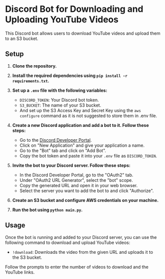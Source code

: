 # Discord Bot for Downloading and Uploading YouTube Videos

This Discord bot allows users to download YouTube videos and upload them to an S3 bucket.

## Setup

1. **Clone the repository.**

2. **Install the required dependencies using `pip install -r requirements.txt`.**

3. **Set up a `.env` file with the following variables:**
   - `DISCORD_TOKEN`: Your Discord bot token.
   - `S3_BUCKET`: The name of your S3 bucket.
   - And set up the S3 Access Key and Secret Key using the `aws configure` command as it is not suggested to store them in .env file.

4. **Create a new Discord application and add a bot to it. Follow these steps:**
   - Go to the [Discord Developer Portal](https://discord.com/developers/applications).
   - Click on "New Application" and give your application a name.
   - Go to the "Bot" tab and click on "Add Bot".
   - Copy the bot token and paste it into your `.env` file as `DISCORD_TOKEN`.

5. **Invite the bot to your Discord server. Follow these steps:**
   - In the Discord Developer Portal, go to the "OAuth2" tab.
   - Under "OAuth2 URL Generator", select the "bot" scope.
   - Copy the generated URL and open it in your web browser.
   - Select the server you want to add the bot to and click "Authorize".

6. **Create an S3 bucket and configure AWS credentials on your machine.**

7. **Run the bot using `python main.py`.**

## Usage

Once the bot is running and added to your Discord server, you can use the following command to download and upload YouTube videos:

- `!download`: Downloads the video from the given URL and uploads it to the S3 bucket.

Follow the prompts to enter the number of videos to download and the YouTube links.
